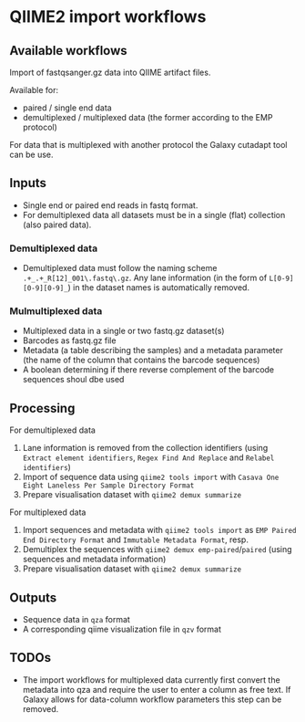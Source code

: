 # QIIME2 import workflows


## Available workflows

Import of fastqsanger.gz data into QIIME artifact files.

Available for:

- paired / single end data
- demultiplexed / multiplexed data (the former according to the EMP protocol)

For data that is multiplexed with another protocol the Galaxy cutadapt tool can be use.

## Inputs

- Single end or paired end reads in fastq format.
- For demultiplexed data all datasets must be in a single (flat) collection
  (also paired data).

### Demultiplexed data

- Demultiplexed data must follow the naming scheme `.+_.+_R[12]_001\.fastq\.gz`.
  Any lane information (in the form of `L[0-9][0-9][0-9]_`) in the dataset names
  is automatically removed.

### Mulmultiplexed data

- Multiplexed data in a single or two fastq.gz dataset(s)
- Barcodes as fastq.gz file
- Metadata (a table describing the samples) and a metadata parameter (the name of the column that contains the barcode sequences)
- A boolean determining if there reverse complement of the barcode sequences shoul dbe used

## Processing

For demultiplexed data

1. Lane information is removed from the collection identifiers (using `Extract element identifiers`, `Regex Find And Replace` and `Relabel identifiers`)
2. Import of sequence data using `qiime2 tools import` with `Casava One Eight Laneless Per Sample Directory Format`
3. Prepare visualisation dataset with `qiime2 demux summarize`

For multiplexed data

1. Import sequences and metadata with `qiime2 tools import` as `EMP Paired End Directory Format` and `Immutable Metadata Format`, resp.
2. Demultiplex the sequences with `qiime2 demux emp-paired`/`paired` (using sequences and metadata information)
3. Prepare visualisation dataset with `qiime2 demux summarize`


## Outputs

- Sequence data in `qza` format
- A corresponding qiime visualization file in `qzv` format

## TODOs

- The import workflows for multiplexed data currently first convert the metadata into qza and require the user to enter a column as free text. If Galaxy allows for data-column workflow parameters this step can be removed.